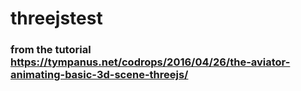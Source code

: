 # threejstest
### from the tutorial https://tympanus.net/codrops/2016/04/26/the-aviator-animating-basic-3d-scene-threejs/
